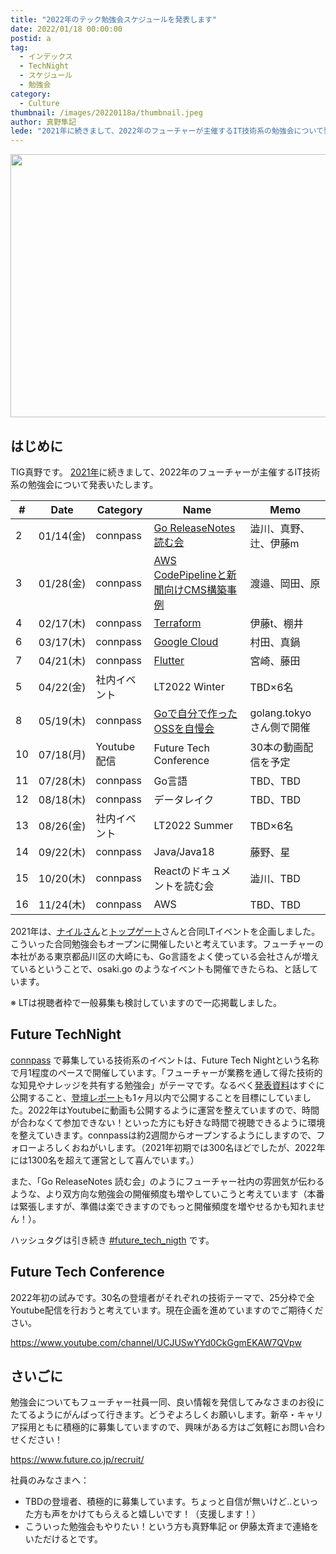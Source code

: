 ```yaml
---
title: "2022年のテック勉強会スケジュールを発表します"
date: 2022/01/18 00:00:00
postid: a
tag:
  - インデックス
  - TechNight
  - スケジュール
  - 勉強会
category:
  - Culture
thumbnail: /images/20220118a/thumbnail.jpeg
author: 真野隼記
lede: "2021年に続きまして、2022年のフューチャーが主催するIT技術系の勉強会について発表いたします。"
---
```


<img src="/images/20220118a/top.jpeg" alt="" title="Alexandra_KochPixabayによるPixabayからの画像" width="640" height="421" loading="lazy">


## はじめに

TIG真野です。 [2021年](/articles/20210314/)に続きまして、2022年のフューチャーが主催するIT技術系の勉強会について発表いたします。

| #  | Date      | Category     | Name                                | Memo              |
|----|-----------|--------------|-------------------------------------|-------------------|
| 2  | 01/14(金) | connpass     | [Go ReleaseNotes 読む会](https://future.connpass.com/event/235852/)  | 澁川、真野、辻、伊藤m  |
| 3  | 01/28(金) | connpass     | [AWS CodePipelineと新聞向けCMS構築事例](https://future.connpass.com/event/236138/) | 渡邉、岡田、原  |
| 4  | 02/17(木) | connpass     | [Terraform](https://future.connpass.com/event/237902/)     | 伊藤t、棚井     |
| 6  | 03/17(木) | connpass     | [Google Cloud](https://future.connpass.com/event/240577/)  | 村田、真鍋      |
| 7  | 04/21(木) | connpass     | [Flutter](https://future.connpass.com/event/242858/)  | 宮崎、藤田       |
| 5  | 04/22(金) | 社内イベント | LT2022 Winter                       |  TBD×6名                 |
| 8  | 05/19(木) | connpass     | [Goで自分で作ったOSSを自慢会](https://golangtokyo.connpass.com/event/246982/) | golang.tokyoさん側で開催              |
| 10 | 07/18(月) | Youtube配信  | Future Tech Conference             | 30本の動画配信を予定      |
| 11 | 07/28(木) | connpass     | Go言語                              | TBD、TBD          |
| 12 | 08/18(木) | connpass     | データレイク                        |  TBD、TBD        |
| 13 | 08/26(金) | 社内イベント | LT2022 Summer                       |  TBD×6名           |
| 14 | 09/22(木) | connpass     | Java/Java18                         | 藤野、星  |
| 15 | 10/20(木) | connpass     | Reactのドキュメントを読む会         | 澁川、TBD     |
| 16 | 11/24(木) | connpass     | AWS                                 | TBD、TBD         |


2021年は、[ナイルさん](/articles/20211004a/)と[トップゲート](/articles/20211014a/)さんと合同LTイベントを企画しました。こういった合同勉強会もオープンに開催したいと考えています。フューチャーの本社がある東京都品川区の大崎にも、Go言語をよく使っている会社さんが増えているということで、osaki.go のようなイベントも開催できたらね、と話しています。

※ LTは視聴者枠で一般募集も検討していますので一応掲載しました。


## Future TechNight

[connpass](https://future.connpass.com/) で募集している技術系のイベントは、Future Tech Nightという名称で月1程度のペースで開催しています。「フューチャーが業務を通して得た技術的な知見やナレッジを共有する勉強会」がテーマです。なるべく[発表資料](https://future.connpass.com/presentation/)はすぐに公開すること、[登壇レポート](/tags/TechNight/)も1ヶ月以内で公開することを目標にしていました。2022年はYoutubeに動画も公開するように運営を整えていますので、時間が合わなくて参加できない！といった方にも好きな時間で視聴できるように環境を整えていきます。connpassは約2週間からオープンするようにしますので、フォローよろしくおねがいします。（2021年初期では300名ほどでしたが、2022年には1300名を超えて運営として喜んでいます。）

また、「Go ReleaseNotes 読む会」のようにフューチャー社内の雰囲気が伝わるような、より双方向な勉強会の開催頻度も増やしていこうと考えています（本番は緊張しますが、準備は楽できますのでもっと開催頻度を増やせるかも知れません！）。

ハッシュタグは引き続き [#future_tech_nigth](https://twitter.com/search?q=%23future_tech_night) です。

## Future Tech Conference

2022年初の試みです。30名の登壇者がそれぞれの技術テーマで、25分枠で全Youtube配信を行おうと考えています。現在企画を進めていますのでご期待ください。

https://www.youtube.com/channel/UCJUSwYYd0CkGgmEKAW7QVpw


## さいごに

勉強会についてもフューチャー社員一同、良い情報を発信してみなさまのお役にたてるようにがんばって行きます。どうぞよろしくお願いします。新卒・キャリア採用ともに積極的に募集していますので、興味がある方はご気軽にお問い合わせください！

https://www.future.co.jp/recruit/


社員のみなさまへ：

* TBDの登壇者、積極的に募集しています。ちょっと自信が無いけど..といった方も声をかけてもらえると嬉しいです！（支援します！）
* こういった勉強会もやりたい！という方も真野隼記 or 伊藤太斉まで連絡をいただけるとです。

